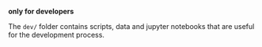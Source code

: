 **only for developers**

The `dev/` folder contains scripts, data and jupyter notebooks that are useful for the development process.